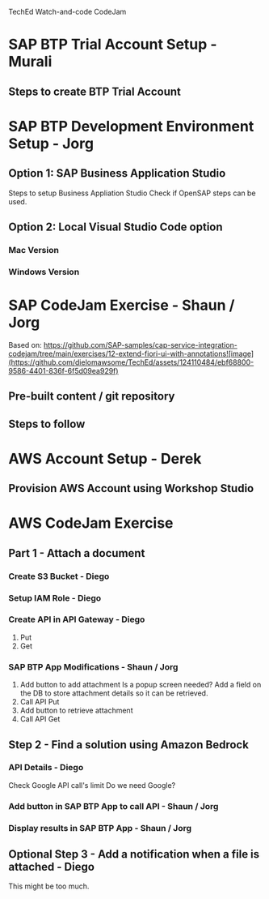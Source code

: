 TechEd Watch-and-code CodeJam

# SAP BTP Trial Account Setup - Murali
## Steps to create BTP Trial Account

# SAP BTP Development Environment Setup - Jorg
## Option 1: SAP Business Application Studio
Steps to setup Business Appliation Studio 
Check if OpenSAP steps can be used.
## Option 2: Local Visual Studio Code option
### Mac Version

### Windows Version

# SAP CodeJam Exercise - Shaun / Jorg
Based on: https://github.com/SAP-samples/cap-service-integration-codejam/tree/main/exercises/12-extend-fiori-ui-with-annotations![image](https://github.com/dielomawsome/TechEd/assets/124110484/ebf68800-9586-4401-836f-6f5d09ea929f)

## Pre-built content / git repository

## Steps to follow

# AWS Account Setup - Derek
## Provision AWS Account using Workshop Studio 

# AWS CodeJam Exercise
## Part 1 - Attach a document
### Create S3 Bucket - Diego

### Setup IAM Role - Diego

### Create API in API Gateway - Diego
1. Put
2. Get

### SAP BTP App Modifications - Shaun / Jorg
1. Add button to add attachment
Is a popup screen needed?
Add a field on the DB to store attachment details so it can be retrieved. 
3. Call API Put
4. Add button to retrieve attachment
5. Call API Get

## Step 2 - Find a solution using Amazon Bedrock
### API Details - Diego
Check Google API call's limit
Do we need Google?
### Add button in SAP BTP App to call API - Shaun / Jorg
### Display results in SAP BTP App - Shaun / Jorg

## Optional Step 3 - Add a notification when a file is attached - Diego
This might be too much. 
